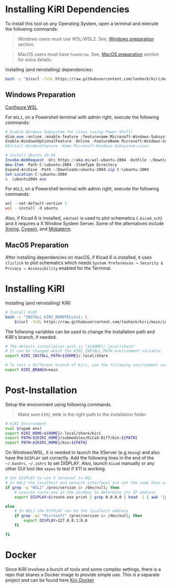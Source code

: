 
# Installing KiRI Dependencies

To install this tool on any Operating System, open a terminal and execute the following commands:

> Windows users must use WSL/WSL2. See, [Windows preparation](#Windows-preparation) section.

> MacOS users must have `homebrew`. See, [MacOS preparation](#MacOS-preparation) section for extra details.

Installing (and reinstalling) dependencies:
```bash
bash -c "$(curl -fsSL https://raw.githubusercontent.com/leoheck/kiri/main/install_dependencies.sh)"
```

## Windows Preparation

[Configure WSL](https://www.tenforums.com/tutorials/46769-enable-disable-windows-subsystem-linux-wsl-windows-10-a.html)

For `WSL1`, on a Powershell terminal with admin right, execute the following commands:

```powershell
# Enable Windows Subsystem for Linux (using Power Shell)
dism.exe /online /enable-feature /featurename:Microsoft-Windows-Subsystem-Linux /all /norestart
Enable-WindowsOptionalFeature -Online -FeatureName Microsoft-Windows-Subsystem-Linux
#Install-WindowsFeature -Name Microsoft-Windows-Subsystem-Linux

# Install Ubuntu 20.04
Invoke-WebRequest -Uri https://aka.ms/wsl-ubuntu-2004 -OutFile ~/Downloads/ubuntu-2004.zip
New-Item -Path C:\ubuntu-2004 -ItemType Directory
Expand-Archive -Path ~/Downloads/ubuntu-2004.zip C:\ubuntu-2004
Set-Location C:\ubuntu-2004
& .\ubuntu2004.exe
```

For `WSL2`, on a Powershell terminal with admin right, execute the following commands:
```powershell
wsl --set-default-version 2
wsl --install -d ubuntu
```

Also, if Kicad 6 is installed, `xdotool` is used to plot schematics (`.kicad_sch`) and it requires a X Window System Server. Some of the alternatives include [Xming](https://sourceforge.net/projects/xming/), [Cygwin](https://x.cygwin.com/), and [Mobaterm](https://mobaxterm.mobatek.net/).

## MacOS Preparation

After installing dependencies on macOS, if Kicad 6 is installed, it uses `cliclick` to plot schematics which needs `System Preferences → Security & Privacy → Accessibility` enabled for the Terminal.

# Installing KiRI

Installing (and reinstalling) KiRI:
```bash
# Install KiRI
bash -c "INSTALL_KIRI_REMOTELLY=1; \
    $(curl -fsSL https://raw.githubusercontent.com/leoheck/kiri/main/install_kiri.sh)"
```

The follwoing variables can be used to change the installation path and KiRI's branch, if needed.

```bash
# The default installation path is "${HOME}/.local/share"
# It can be changed which the KIRI_INSTALL_PATH environment variable:
export KIRI_INSTALL_PATH=${HOME}/.local/share

# To test a different branch of Kiri, use the following environment variable:
export KIRI_BRANCH=main
```

# Post-Installation

Setup the environment using following commands.

> Make sure `KIRI_HOME` is the right path to the installation folder

```bash
# KiRI Environment
eval $(opam env)
export KIRI_HOME=${HOME}/.local/share/kiri
export PATH=${KIRI_HOME}/submodules/KiCad-Diff/bin:${PATH}
export PATH=${KIRI_HOME}/bin:${PATH}
```

On Windows/WSL, it is needed to launch the XServer (e.g `Xming`) and also have the `DISPLAY` set correctly.
Add the following lines in the end of the `~/.bashrc`, `~/.zshrc` to set DISPLAY.
Also, launch `kicad` manually or any other GUI tool like `xeyes` to test if X11 is working.

```bash
# Set DISPLAY to use X terminal in WSL
# In WSL2 the localhost and network interfaces are not the same than windows
if grep -q "WSL2" /proc/version &> /dev/null; then
    # execute route.exe in the windows to determine its IP address
    export DISPLAY=$(route.exe print | grep 0.0.0.0 | head -1 | awk '{print $4}'):0.0

else
    # In WSL1 the DISPLAY can be the localhost address
    if grep -qi "Microsoft" /proc/version &> /dev/null; then
        export DISPLAY=127.0.0.1:0.0
    fi

fi
```

# Docker

Since KiRI involves a bunch of tools and some complex settings, there is a repo that shares a Docker image to provide simple use. This is a separate project and can be found here [Kiri-Docker](https://github.com/leoheck/kiri-docker)
